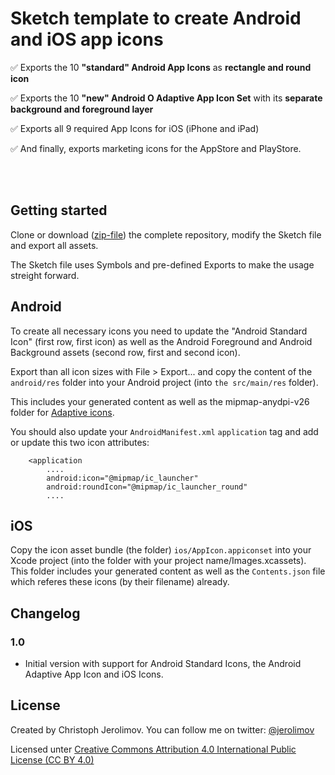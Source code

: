 # Sketch template to create Android and iOS app icons

✅ Exports the 10 **"standard" Android App Icons** as **rectangle and round icon**

✅ Exports the 10 **"new" Android O Adaptive App Icon Set** with its **separate background and foreground layer**

✅ Exports all 9 required App Icons for iOS (iPhone and iPad)

✅ And finally, exports marketing icons for the AppStore and PlayStore.

<br/>
<br/>

## Getting started

Clone or download ([zip-file](https://github.com/jerolimov/app_icon_template/archive/master.zip))
the complete repository, modify the Sketch file and export all assets.

The Sketch file uses Symbols and pre-defined Exports to make the usage streight forward.

## Android

To create all necessary icons you need to update the "Android Standard Icon" (first row, first icon)
as well as the Android Foreground and Android Background assets (second row, first and second icon).

Export than all icon sizes with File > Export... and copy the content of the `android/res` folder
into your Android project (into `the src/main/res` folder).

This includes your generated content as well as the mipmap-anydpi-v26 folder for
[Adaptive icons](https://developer.android.com/guide/practices/ui_guidelines/icon_design_adaptive).

You should also update your `AndroidManifest.xml` `application` tag and add or update this
two icon attributes:

```
    <application
        ....
        android:icon="@mipmap/ic_launcher"
        android:roundIcon="@mipmap/ic_launcher_round"
        ....
```

## iOS

Copy the icon asset bundle (the folder) `ios/AppIcon.appiconset` into your Xcode project
(into the folder with your project name/Images.xcassets).
This folder includes your generated content as well as the `Contents.json` file which
referes these icons (by their filename) already.

## Changelog

### 1.0

*   Initial version with support for Android Standard Icons,
    the Android Adaptive App Icon and iOS Icons.

## License

Created by Christoph Jerolimov. You can follow me on twitter: [@jerolimov](https://twitter.com/jerolimov)

Licensed unter [Creative Commons Attribution 4.0 International Public License (CC BY 4.0)](https://creativecommons.org/licenses/by/4.0/)
